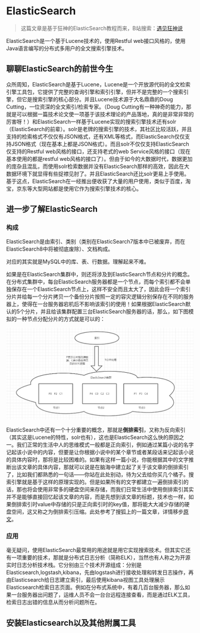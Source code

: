 # ElasticSearch

> 这篇文章是基于狂神的ElasticSearch教程而来，B站搜索：[遇见狂神说](https://space.bilibili.com/95256449)

ElasticSearch是一个基于Lucene技术的，使用Restful web接口风格的，使用Java语言编写的分布式多用户的全文搜索引擎技术。

## 聊聊ElasticSearch的前世今生

众所周知，ElasticSearch是基于Lucene，Lucene是一个开放源代码的全文检索引擎工具包，它提供了完整的查询引擎和索引引擎，但并不是完整的一个搜索引擎，但它是搜索引擎的核心部分。并且Lucene技术源于大名鼎鼎的Doug Cutting，一位资深的全文索引/检索专家。（Doug Cutting有一种神奇的能力，那就是可以根据一篇技术论文使一项基于该技术理论的产品落地，真的是非常非常的厉害呀！）和ElasticSearch一样基于Lucene实现的搜索引擎技术还有solr（ElasticSearch的前辈）。solr是老牌的搜索引擎的技术，其社区比较活跃，并且支持的检索格式不仅仅有JSON格式，还有XML等格式，而ElasticSearch仅仅支持JSON格式（现在基本上都是JSON格式）。而且solr不仅仅支持ElasticSearch仅支持的Restful web风格的接口，还支持老式的web Service风格的接口（现在基本使用的都是restful web风格的接口了）。但由于如今的大数据时代，数据更加的庞杂且混乱，而使用solr检索数据并没有ElasticSearch那样的高效，因此在大数据环境下就显得有些捉襟见肘了。并且ElasticSearch还比solr更易上手使用。基于这点，ElasticSearch在一经推出便收获了大量的用户使用，类似于百度，淘宝，京东等大型网站都是使用它作为搜索引擎技术的核心。

## 进一步了解ElasticSearch

### 构成

ElasticSearch是由索引、类别（类别在ElasticSearch7版本中已被废弃，而在ElasticSearch8中将被彻底废除）、文档构成。

对应的其实就是MySQL中的库、表、行数据。理解起来不难。

如果是在ElasticSearch集群中，则还将涉及到ElasticSearch节点和分片的概念。在分布式集群中，每台ElasticSearch服务器都是一个节点，而每个索引都不会单独保存在一个ElasticSearch节点上，这样不安全而且太大了，因此会将一个索引分片并给每一个分片拷贝一个备份分片按照一定的容灾逻辑分别保存在不同的服务器上，使得在一台服务器宕机后不影响该索引的使用！如果根据ElasticSearch默认的5个分片，并且给该集群配置三台ElasticSearch服务器的话，那么，如下图模拟的一种节点分配分片的方式就是可以的：

![ElasticSearch分片](images/2021-08-19-19-03-01.png)

ElasticSearch中还有一个十分重要的概念，那就是**倒排索引**，又称为反向索引（其实这是Lucene的特性，solr也有），这也是ElasticSearch这么快的原因之一。我们正常的生活中人的思维模式一般都是正向索引，例如通过某篇小说的名字记起该小说中的内容，但要是让你根据小说中的某个章节或者某段话来记起该小说的具体内容时，那将是比较困难的。如果有这样一篇小说，你能根据其中的文字推断出该文章的具体内容，那就可以说是在脑海中建立起了关于该文章的倒排索引了，比如我们都熟悉的一句话——你站在此处别动，待为父去给你买几个橘子。搜索引擎就是基于这样的原理实现的。但是如果所有的文字都建立一遍倒排索引的话，那也将会使用非常多的硬盘空间来存储，而我们日常生活中使用倒排索引其实并不是能够直接回忆起该文章的内容，而是先想到该文章的标题，技术也一样，如果倒排索引时value中存储的只是正向索引时的key值，那将能大大减少存储的硬盘空间，这又称之为倒排索引压缩。此处参考了搜狐上的一篇文章，详情移步[原文](https://www.sohu.com/a/306244095_463994)。

### 应用

毫无疑问，使用ElasticSearch最常用的用途就是用它实现搜索技术。但其实它还有一项重要的技术，那就是分布式日志分析（简称ELK），当然也有人称之为开源实时日志分析技术栈。它分别由三个技术开源组成：分别是Elasticsearch,logstash,kibana，先由logstash进行接收处理和转发日志操作，再由Elasticsearch给日志建立索引，最后使用kibana视图工具处理展示Elasticsearch检索日志页面。例如在分布式系统中，有着几百台服务器，那么如果一台服务器出问题了，运维人员不会一台台远程连接查看，而是通过ELK工具，检索日志出错的信息从而分析问题所在。

## 安装Elasticsearch以及其他附属工具

